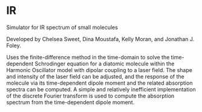 # IR
Simulator for IR spectrum of small molecules

Developed by Chelsea Sweet, Dina Moustafa, Kelly Moran, and Jonathan J. Foley.

Uses the finite-difference method in the time-domain to solve the time-dependent Schrodinger equation for a diatomic molecule within the Harmonic Oscillator model with dipolar coupling to a laser field. The shape and intensity of the laser field can be adjusted, and the response of the molecule via its time-dependent dipole moment and the related absorption spectra can be computed. A simple and relatively inefficient implementation of the discrete Fourier transform is used to compute the absorption spectrum from the time-dependent dipole moment.
